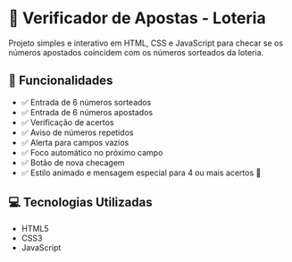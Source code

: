 # 🎲 Verificador de Apostas - Loteria

Projeto simples e interativo em HTML, CSS e JavaScript para checar se os números apostados coincidem com os números sorteados da loteria.

## 📌 Funcionalidades

- ✅ Entrada de 6 números sorteados
- ✅ Entrada de 6 números apostados
- ✅ Verificação de acertos
- ✅ Aviso de números repetidos
- ✅ Alerta para campos vazios
- ✅ Foco automático no próximo campo
- ✅ Botão de nova checagem
- ✅ Estilo animado e mensagem especial para 4 ou mais acertos 🎉

## 💻 Tecnologias Utilizadas

- HTML5
- CSS3
- JavaScript 
